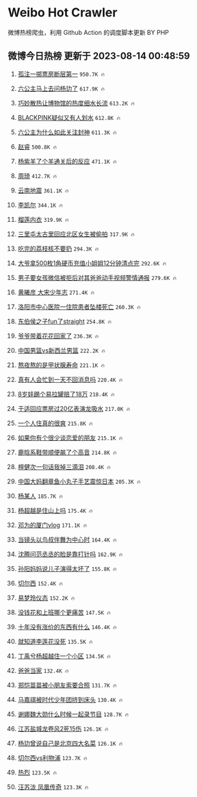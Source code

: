 # Weibo Hot Crawler 



微博热榜爬虫，利用 Github Action 的调度脚本更新 BY PHP 


## 微博今日热榜 更新于 2023-08-14 00:48:59 
1. [孤注一掷票房断层第一](https://s.weibo.com/weibo?q=%23%E5%AD%A4%E6%B3%A8%E4%B8%80%E6%8E%B7%E7%A5%A8%E6%88%BF%E6%96%AD%E5%B1%82%E7%AC%AC%E4%B8%80%23&t=31&band_rank=1&Refer=top) `950.7K 🔥` 

1. [六公主马上去问杨玏了](https://s.weibo.com/weibo?q=%23%E5%85%AD%E5%85%AC%E4%B8%BB%E9%A9%AC%E4%B8%8A%E5%8E%BB%E9%97%AE%E6%9D%A8%E7%8E%8F%E4%BA%86%23&t=31&band_rank=2&Refer=top) `617.9K 🔥` 

1. [巧妙散热让博物馆的热度细水长流](https://s.weibo.com/weibo?q=%23%E5%B7%A7%E5%A6%99%E6%95%A3%E7%83%AD%E8%AE%A9%E5%8D%9A%E7%89%A9%E9%A6%86%E7%9A%84%E7%83%AD%E5%BA%A6%E7%BB%86%E6%B0%B4%E9%95%BF%E6%B5%81%23&t=31&band_rank=3&Refer=top) `613.2K 🔥` 

1. [BLACKPINK疑似又有人划水](https://s.weibo.com/weibo?q=%23BLACKPINK%E7%96%91%E4%BC%BC%E5%8F%88%E6%9C%89%E4%BA%BA%E5%88%92%E6%B0%B4%23&t=31&band_rank=4&Refer=top) `612.8K 🔥` 

1. [六公主为什么如此关注封神](https://s.weibo.com/weibo?q=%23%E5%85%AD%E5%85%AC%E4%B8%BB%E4%B8%BA%E4%BB%80%E4%B9%88%E5%A6%82%E6%AD%A4%E5%85%B3%E6%B3%A8%E5%B0%81%E7%A5%9E%23&t=31&band_rank=5&Refer=top) `611.3K 🔥` 

1. [赵睿](https://s.weibo.com/weibo?q=%E8%B5%B5%E7%9D%BF&t=31&band_rank=6&Refer=top) `500.8K 🔥` 

1. [杨紫羊了个羊通关后的反应](https://s.weibo.com/weibo?q=%23%E6%9D%A8%E7%B4%AB%E7%BE%8A%E4%BA%86%E4%B8%AA%E7%BE%8A%E9%80%9A%E5%85%B3%E5%90%8E%E7%9A%84%E5%8F%8D%E5%BA%94%23&t=31&band_rank=7&Refer=top) `471.1K 🔥` 

1. [周琦](https://s.weibo.com/weibo?q=%E5%91%A8%E7%90%A6&t=31&band_rank=8&Refer=top) `412.7K 🔥` 

1. [云南地震](https://s.weibo.com/weibo?q=%23%E4%BA%91%E5%8D%97%E5%9C%B0%E9%9C%87%23&t=31&band_rank=9&Refer=top) `361.1K 🔥` 

1. [李凯尔](https://s.weibo.com/weibo?q=%E6%9D%8E%E5%87%AF%E5%B0%94&t=31&band_rank=10&Refer=top) `344.1K 🔥` 

1. [榴莲内衣](https://s.weibo.com/weibo?q=%23%E6%A6%B4%E8%8E%B2%E5%86%85%E8%A1%A3%23&t=31&band_rank=11&Refer=top) `319.9K 🔥` 

1. [三里屯太古里回应北区女生被偷拍](https://s.weibo.com/weibo?q=%23%E4%B8%89%E9%87%8C%E5%B1%AF%E5%A4%AA%E5%8F%A4%E9%87%8C%E5%9B%9E%E5%BA%94%E5%8C%97%E5%8C%BA%E5%A5%B3%E7%94%9F%E8%A2%AB%E5%81%B7%E6%8B%8D%23&t=31&band_rank=12&Refer=top) `317.9K 🔥` 

1. [吃完的荔枝核不要扔](https://s.weibo.com/weibo?q=%E5%90%83%E5%AE%8C%E7%9A%84%E8%8D%94%E6%9E%9D%E6%A0%B8%E4%B8%8D%E8%A6%81%E6%89%94&t=31&band_rank=13&Refer=top) `294.3K 🔥` 

1. [大爷拿500枚1角硬币充值小姐姐12分钟清点完](https://s.weibo.com/weibo?q=%23%E5%A4%A7%E7%88%B7%E6%8B%BF500%E6%9E%9A1%E8%A7%92%E7%A1%AC%E5%B8%81%E5%85%85%E5%80%BC%E5%B0%8F%E5%A7%90%E5%A7%9012%E5%88%86%E9%92%9F%E6%B8%85%E7%82%B9%E5%AE%8C%23&t=31&band_rank=14&Refer=top) `292.6K 🔥` 

1. [男子要女孩微信被拒后对其爸爸动手视频警情通报](https://s.weibo.com/weibo?q=%23%E7%94%B7%E5%AD%90%E8%A6%81%E5%A5%B3%E5%AD%A9%E5%BE%AE%E4%BF%A1%E8%A2%AB%E6%8B%92%E5%90%8E%E5%AF%B9%E5%85%B6%E7%88%B8%E7%88%B8%E5%8A%A8%E6%89%8B%E8%A7%86%E9%A2%91%E8%AD%A6%E6%83%85%E9%80%9A%E6%8A%A5%23&t=31&band_rank=15&Refer=top) `279.6K 🔥` 

1. [黄曦彦 大宋少年志](https://s.weibo.com/weibo?q=%E9%BB%84%E6%9B%A6%E5%BD%A6%20%E5%A4%A7%E5%AE%8B%E5%B0%91%E5%B9%B4%E5%BF%97&t=31&band_rank=16&Refer=top) `271.4K 🔥` 

1. [洛阳市中心医院一住院患者坠楼死亡](https://s.weibo.com/weibo?q=%23%E6%B4%9B%E9%98%B3%E5%B8%82%E4%B8%AD%E5%BF%83%E5%8C%BB%E9%99%A2%E4%B8%80%E4%BD%8F%E9%99%A2%E6%82%A3%E8%80%85%E5%9D%A0%E6%A5%BC%E6%AD%BB%E4%BA%A1%23&t=31&band_rank=17&Refer=top) `260.3K 🔥` 

1. [东伯侯之子fun了straight](https://s.weibo.com/weibo?q=%E4%B8%9C%E4%BC%AF%E4%BE%AF%E4%B9%8B%E5%AD%90fun%E4%BA%86straight&t=31&band_rank=18&Refer=top) `254.8K 🔥` 

1. [爷爷带着花花回家了](https://s.weibo.com/weibo?q=%E7%88%B7%E7%88%B7%E5%B8%A6%E7%9D%80%E8%8A%B1%E8%8A%B1%E5%9B%9E%E5%AE%B6%E4%BA%86&t=31&band_rank=19&Refer=top) `236.3K 🔥` 

1. [中国男篮vs新西兰男篮](https://s.weibo.com/weibo?q=%23%E4%B8%AD%E5%9B%BD%E7%94%B7%E7%AF%AEvs%E6%96%B0%E8%A5%BF%E5%85%B0%E7%94%B7%E7%AF%AE%23&t=31&band_rank=20&Refer=top) `222.2K 🔥` 

1. [熬夜熬的是甲状腺寿命](https://s.weibo.com/weibo?q=%23%E7%86%AC%E5%A4%9C%E7%86%AC%E7%9A%84%E6%98%AF%E7%94%B2%E7%8A%B6%E8%85%BA%E5%AF%BF%E5%91%BD%23&t=31&band_rank=21&Refer=top) `221.1K 🔥` 

1. [真有人会忙到一天不回消息吗](https://s.weibo.com/weibo?q=%E7%9C%9F%E6%9C%89%E4%BA%BA%E4%BC%9A%E5%BF%99%E5%88%B0%E4%B8%80%E5%A4%A9%E4%B8%8D%E5%9B%9E%E6%B6%88%E6%81%AF%E5%90%97&t=31&band_rank=22&Refer=top) `220.4K 🔥` 

1. [8岁娃踢个易拉罐赔了18万](https://s.weibo.com/weibo?q=%238%E5%B2%81%E5%A8%83%E8%B8%A2%E4%B8%AA%E6%98%93%E6%8B%89%E7%BD%90%E8%B5%94%E4%BA%8618%E4%B8%87%23&t=31&band_rank=23&Refer=top) `218.4K 🔥` 

1. [于适回应票房过20亿表演龙吸水](https://s.weibo.com/weibo?q=%23%E4%BA%8E%E9%80%82%E5%9B%9E%E5%BA%94%E7%A5%A8%E6%88%BF%E8%BF%8720%E4%BA%BF%E8%A1%A8%E6%BC%94%E9%BE%99%E5%90%B8%E6%B0%B4%23&t=31&band_rank=24&Refer=top) `217.0K 🔥` 

1. [一个人住真的很爽](https://s.weibo.com/weibo?q=%E4%B8%80%E4%B8%AA%E4%BA%BA%E4%BD%8F%E7%9C%9F%E7%9A%84%E5%BE%88%E7%88%BD&t=31&band_rank=25&Refer=top) `215.8K 🔥` 

1. [如果你有个很少谈恋爱的朋友](https://s.weibo.com/weibo?q=%E5%A6%82%E6%9E%9C%E4%BD%A0%E6%9C%89%E4%B8%AA%E5%BE%88%E5%B0%91%E8%B0%88%E6%81%8B%E7%88%B1%E7%9A%84%E6%9C%8B%E5%8F%8B&t=31&band_rank=26&Refer=top) `215.1K 🔥` 

1. [鹿晗系鞋带顺便飙了个高音](https://s.weibo.com/weibo?q=%23%E9%B9%BF%E6%99%97%E7%B3%BB%E9%9E%8B%E5%B8%A6%E9%A1%BA%E4%BE%BF%E9%A3%99%E4%BA%86%E4%B8%AA%E9%AB%98%E9%9F%B3%23&t=31&band_rank=27&Refer=top) `214.8K 🔥` 

1. [檀健次一句话我掉三滴泪](https://s.weibo.com/weibo?q=%23%E6%AA%80%E5%81%A5%E6%AC%A1%E4%B8%80%E5%8F%A5%E8%AF%9D%E6%88%91%E6%8E%89%E4%B8%89%E6%BB%B4%E6%B3%AA%23&t=31&band_rank=28&Refer=top) `208.4K 🔥` 

1. [中国大妈翻章鱼小丸子手艺震惊日本](https://s.weibo.com/weibo?q=%E4%B8%AD%E5%9B%BD%E5%A4%A7%E5%A6%88%E7%BF%BB%E7%AB%A0%E9%B1%BC%E5%B0%8F%E4%B8%B8%E5%AD%90%E6%89%8B%E8%89%BA%E9%9C%87%E6%83%8A%E6%97%A5%E6%9C%AC&t=31&band_rank=29&Refer=top) `205.3K 🔥` 

1. [杨某人](https://s.weibo.com/weibo?q=%E6%9D%A8%E6%9F%90%E4%BA%BA&t=31&band_rank=30&Refer=top) `185.7K 🔥` 

1. [杨超越是住山上吗](https://s.weibo.com/weibo?q=%23%E6%9D%A8%E8%B6%85%E8%B6%8A%E6%98%AF%E4%BD%8F%E5%B1%B1%E4%B8%8A%E5%90%97%23&t=31&band_rank=31&Refer=top) `175.4K 🔥` 

1. [邓为的厦门vlog](https://s.weibo.com/weibo?q=%23%E9%82%93%E4%B8%BA%E7%9A%84%E5%8E%A6%E9%97%A8vlog%23&t=31&band_rank=32&Refer=top) `171.1K 🔥` 

1. [当镜头以鸟叔伴舞为中心时](https://s.weibo.com/weibo?q=%E5%BD%93%E9%95%9C%E5%A4%B4%E4%BB%A5%E9%B8%9F%E5%8F%94%E4%BC%B4%E8%88%9E%E4%B8%BA%E4%B8%AD%E5%BF%83%E6%97%B6&t=31&band_rank=33&Refer=top) `164.4K 🔥` 

1. [沈腾问范丞丞的脸是靠打针吗](https://s.weibo.com/weibo?q=%23%E6%B2%88%E8%85%BE%E9%97%AE%E8%8C%83%E4%B8%9E%E4%B8%9E%E7%9A%84%E8%84%B8%E6%98%AF%E9%9D%A0%E6%89%93%E9%92%88%E5%90%97%23&t=31&band_rank=34&Refer=top) `162.9K 🔥` 

1. [孙阳妈妈说儿子演得太坏了](https://s.weibo.com/weibo?q=%23%E5%AD%99%E9%98%B3%E5%A6%88%E5%A6%88%E8%AF%B4%E5%84%BF%E5%AD%90%E6%BC%94%E5%BE%97%E5%A4%AA%E5%9D%8F%E4%BA%86%23&t=31&band_rank=35&Refer=top) `155.8K 🔥` 

1. [切尔西](https://s.weibo.com/weibo?q=%E5%88%87%E5%B0%94%E8%A5%BF&t=31&band_rank=36&Refer=top) `152.4K 🔥` 

1. [易梦玲仪态](https://s.weibo.com/weibo?q=%23%E6%98%93%E6%A2%A6%E7%8E%B2%E4%BB%AA%E6%80%81%23&t=31&band_rank=37&Refer=top) `152.2K 🔥` 

1. [没钱花和上班哪个更痛苦](https://s.weibo.com/weibo?q=%23%E6%B2%A1%E9%92%B1%E8%8A%B1%E5%92%8C%E4%B8%8A%E7%8F%AD%E5%93%AA%E4%B8%AA%E6%9B%B4%E7%97%9B%E8%8B%A6%23&t=31&band_rank=38&Refer=top) `147.5K 🔥` 

1. [十年没有涨价的东西有什么](https://s.weibo.com/weibo?q=%23%E5%8D%81%E5%B9%B4%E6%B2%A1%E6%9C%89%E6%B6%A8%E4%BB%B7%E7%9A%84%E4%B8%9C%E8%A5%BF%E6%9C%89%E4%BB%80%E4%B9%88%23&t=31&band_rank=39&Refer=top) `146.4K 🔥` 

1. [就知道李莲花没死](https://s.weibo.com/weibo?q=%23%E5%B0%B1%E7%9F%A5%E9%81%93%E6%9D%8E%E8%8E%B2%E8%8A%B1%E6%B2%A1%E6%AD%BB%23&t=31&band_rank=40&Refer=top) `135.5K 🔥` 

1. [丁禹兮杨超越住一个小区](https://s.weibo.com/weibo?q=%23%E4%B8%81%E7%A6%B9%E5%85%AE%E6%9D%A8%E8%B6%85%E8%B6%8A%E4%BD%8F%E4%B8%80%E4%B8%AA%E5%B0%8F%E5%8C%BA%23&t=31&band_rank=41&Refer=top) `134.5K 🔥` 

1. [爸爸当家](https://s.weibo.com/weibo?q=%E7%88%B8%E7%88%B8%E5%BD%93%E5%AE%B6&t=31&band_rank=42&Refer=top) `132.4K 🔥` 

1. [郑恺苗苗被小朋友索要合照](https://s.weibo.com/weibo?q=%23%E9%83%91%E6%81%BA%E8%8B%97%E8%8B%97%E8%A2%AB%E5%B0%8F%E6%9C%8B%E5%8F%8B%E7%B4%A2%E8%A6%81%E5%90%88%E7%85%A7%23&t=31&band_rank=43&Refer=top) `131.7K 🔥` 

1. [马嘉祺被时代少年团挤到床头](https://s.weibo.com/weibo?q=%23%E9%A9%AC%E5%98%89%E7%A5%BA%E8%A2%AB%E6%97%B6%E4%BB%A3%E5%B0%91%E5%B9%B4%E5%9B%A2%E6%8C%A4%E5%88%B0%E5%BA%8A%E5%A4%B4%23&t=31&band_rank=44&Refer=top) `130.4K 🔥` 

1. [谢娜魏大勋什么时候一起录节目](https://s.weibo.com/weibo?q=%23%E8%B0%A2%E5%A8%9C%E9%AD%8F%E5%A4%A7%E5%8B%8B%E4%BB%80%E4%B9%88%E6%97%B6%E5%80%99%E4%B8%80%E8%B5%B7%E5%BD%95%E8%8A%82%E7%9B%AE%23&t=31&band_rank=45&Refer=top) `128.7K 🔥` 

1. [江苏盐城龙卷风2死15伤](https://s.weibo.com/weibo?q=%23%E6%B1%9F%E8%8B%8F%E7%9B%90%E5%9F%8E%E9%BE%99%E5%8D%B7%E9%A3%8E2%E6%AD%BB15%E4%BC%A4%23&t=31&band_rank=46&Refer=top) `126.1K 🔥` 

1. [杨玏曾说自己是北京四大名菜](https://s.weibo.com/weibo?q=%23%E6%9D%A8%E7%8E%8F%E6%9B%BE%E8%AF%B4%E8%87%AA%E5%B7%B1%E6%98%AF%E5%8C%97%E4%BA%AC%E5%9B%9B%E5%A4%A7%E5%90%8D%E8%8F%9C%23&t=31&band_rank=47&Refer=top) `126.1K 🔥` 

1. [切尔西vs利物浦](https://s.weibo.com/weibo?q=%23%E5%88%87%E5%B0%94%E8%A5%BFvs%E5%88%A9%E7%89%A9%E6%B5%A6%23&t=31&band_rank=48&Refer=top) `123.7K 🔥` 

1. [热烈](https://s.weibo.com/weibo?q=%E7%83%AD%E7%83%88&t=31&band_rank=49&Refer=top) `123.5K 🔥` 

1. [汪苏泷 凤凰传奇](https://s.weibo.com/weibo?q=%E6%B1%AA%E8%8B%8F%E6%B3%B7%20%E5%87%A4%E5%87%B0%E4%BC%A0%E5%A5%87&t=31&band_rank=50&Refer=top) `123.3K 🔥` 

